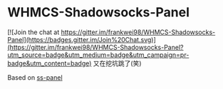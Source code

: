 # WHMCS-Shadowsocks-Panel

[![Join the chat at https://gitter.im/frankwei98/WHMCS-Shadowsocks-Panel](https://badges.gitter.im/Join%20Chat.svg)](https://gitter.im/frankwei98/WHMCS-Shadowsocks-Panel?utm_source=badge&utm_medium=badge&utm_campaign=pr-badge&utm_content=badge)
又在挖坑跳了(笑)

Based on [ss-panel](https://github.com/orvice/ss-panel/) 
